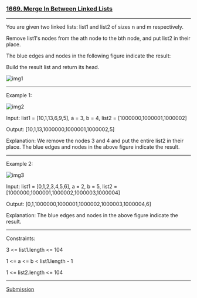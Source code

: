 ### [1669. Merge In Between Linked Lists](https://leetcode.com/problems/merge-in-between-linked-lists/)
***
You are given two linked lists: list1 and list2 of sizes n and m respectively.

Remove list1's nodes from the ath node to the bth node, and put list2 in their place.

The blue edges and nodes in the following figure indicate the result:


Build the result list and return its head.

![img1](https://assets.leetcode.com/uploads/2020/11/05/fig1.png)

 ***

Example 1:

![img2](https://assets.leetcode.com/uploads/2024/03/01/ll.png)

Input: list1 = [10,1,13,6,9,5], a = 3, b = 4, list2 = [1000000,1000001,1000002]

Output: [10,1,13,1000000,1000001,1000002,5]

Explanation: We remove the nodes 3 and 4 and put the entire list2 in their place. The blue edges and nodes in the above figure indicate the result.
***
Example 2:

![img3](https://assets.leetcode.com/uploads/2020/11/05/merge_linked_list_ex2.png)


Input: list1 = [0,1,2,3,4,5,6], a = 2, b = 5, list2 = [1000000,1000001,1000002,1000003,1000004]

Output: [0,1,1000000,1000001,1000002,1000003,1000004,6]

Explanation: The blue edges and nodes in the above figure indicate the result.
*** 

Constraints:

3 <= list1.length <= 104

1 <= a <= b < list1.length - 1

1 <= list2.length <= 104
***
[Submission](https://leetcode.com/problems/merge-in-between-linked-lists/submissions/1208989080)